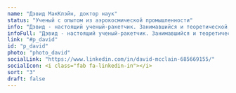 ```yaml
---
name: "Дэвид МакКлэйн, доктор наук"
status: "Ученый с опытом из аэрокосмической промышленности"
info: "Дэвид - настоящий ученый-ракетчик. Занимавшийся и теоретической, и наблюдательной астрофизикой, что требовало огромных знаний в информатике, он привносит в команду Стегоса ни с чем не сравнимые необычные пять десятилетий уникального опыта программирования."
infoFull: "Дэвид - настоящий ученый-ракетчик. Занимавшийся и теоретической, и наблюдательной астрофизикой, что требовало огромных знаний в информатике, он привносит в команду Стегоса ни с чем не сравнимые необычные пять десятилетий уникального опыта программирования. Дэвид работал ученым в компаниях аэрокосмической промышленности, где строил бортовые лидарные системы для подводного обнаружения мин, был старшим научным сотрудником по программе Raytheon ExoAtmospheric Kill Vehicle (EKV). Он является настоящим экспертом в многочисленных компьютерных языках, включая Lisp, и авторитетом в области обработки сигналов, обработки изображений, наведения и навигации, радиочастотных и инфракрасных систем обнаружения целей и отслеживания целей. Он дважды выступал на Европейской встрече Common Lisp."
link: "#p_david"
id: "p_david"
photo: "photo_david"
socialLink: "https://www.linkedin.com/in/david-mcclain-685669155/"
socialIcon: <i class="fab fa-linkedin-in"></i>
sort: "3"
draft: false
---
```

